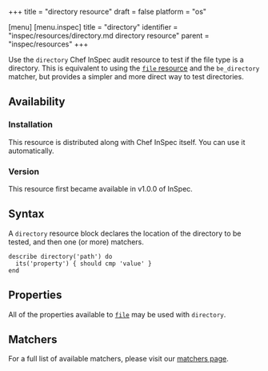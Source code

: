 +++
title = "directory resource"
draft = false
platform = "os"

[menu]
  [menu.inspec]
    title = "directory"
    identifier = "inspec/resources/directory.md directory resource"
    parent = "inspec/resources"
+++


Use the `directory` Chef InSpec audit resource to test if the file type is a directory. This is equivalent to using the [`file` resource](https://www.inspec.io/docs/reference/resources/file/) and the `be_directory` matcher, but provides a simpler and more direct way to test directories.


## Availability

### Installation

This resource is distributed along with Chef InSpec itself. You can use it automatically.

### Version

This resource first became available in v1.0.0 of InSpec.

## Syntax

A `directory` resource block declares the location of the directory to be tested, and then one (or more) matchers.

    describe directory('path') do
      its('property') { should cmp 'value' }
    end


## Properties

All of the properties available to [`file`](https://www.inspec.io/docs/reference/resources/file/) may be used with `directory`.


## Matchers

For a full list of available matchers, please visit our [matchers page](https://www.inspec.io/docs/reference/matchers/).
